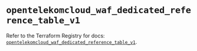 # `opentelekomcloud_waf_dedicated_reference_table_v1`

Refer to the Terraform Registry for docs: [`opentelekomcloud_waf_dedicated_reference_table_v1`](https://registry.terraform.io/providers/opentelekomcloud/opentelekomcloud/1.36.50/docs/resources/waf_dedicated_reference_table_v1).
